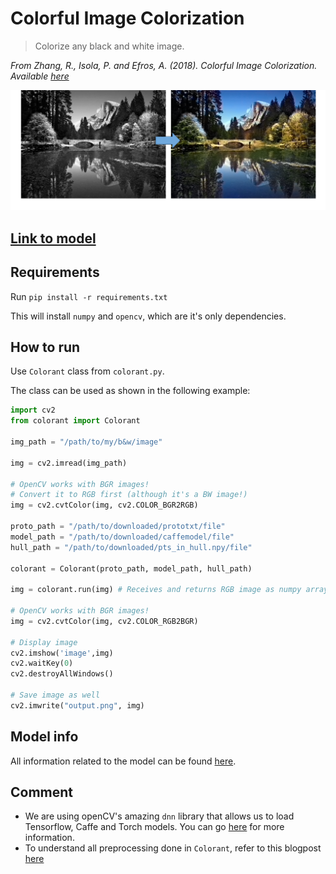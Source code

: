 # Colorful Image Colorization

> Colorize any black and white image.

*From Zhang, R., Isola, P. and Efros, A. (2018). Colorful Image Colorization. Available [here](http://richzhang.github.io/colorization/)*

![img](imgs/result.png)

## [Link to model](https://github.com/iitzco/deepzoo/releases/download/model-upload-7/zhang_colorization.zip)

## Requirements

Run `pip install -r requirements.txt`

This will install `numpy` and `opencv`, which are it's only dependencies.

## How to run

Use `Colorant` class from `colorant.py`. 

The class can be used as shown in the following example:

```python
import cv2
from colorant import Colorant

img_path = "/path/to/my/b&w/image"

img = cv2.imread(img_path)

# OpenCV works with BGR images!
# Convert it to RGB first (although it's a BW image!)
img = cv2.cvtColor(img, cv2.COLOR_BGR2RGB)

proto_path = "/path/to/downloaded/prototxt/file"
model_path = "/path/to/downloaded/caffemodel/file"
hull_path = "/path/to/downloaded/pts_in_hull.npy/file"

colorant = Colorant(proto_path, model_path, hull_path)

img = colorant.run(img) # Receives and returns RGB image as numpy array

# OpenCV works with BGR images!
img = cv2.cvtColor(img, cv2.COLOR_RGB2BGR)

# Display image
cv2.imshow('image',img)
cv2.waitKey(0)
cv2.destroyAllWindows()

# Save image as well
cv2.imwrite("output.png", img)
```

## Model info

All information related to the model can be found [here](http://richzhang.github.io/colorization/).

## Comment

* We are using openCV's amazing `dnn` library that allows us to load Tensorflow, Caffe and Torch models. You can go [here](https://github.com/iitzco/OpenCV-dnn-samples) for more information.
* To understand all preprocessing done in `Colorant`, refer to this blogpost [here](https://www.learnopencv.com/convolutional-neural-network-based-image-colorization-using-opencv/)

